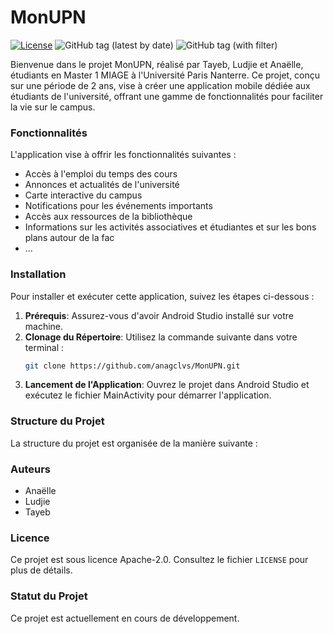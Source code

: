 # MonUPN
[![License](https://img.shields.io/badge/License-Apache%202.0-blue.svg)](https://opensource.org/licenses/Apache-2.0)
![GitHub tag (latest by date)](https://img.shields.io/github/v/tag/anagclvs/MonUPN?label=tag)
![GitHub tag (with filter)](https://img.shields.io/github/v/tag/anagclvs/MonUPN)


Bienvenue dans le projet MonUPN, réalisé par Tayeb, Ludjie et Anaëlle, étudiants en Master 1 MIAGE à l'Université Paris Nanterre. Ce projet, conçu sur une période de 2 ans, vise à créer une application mobile dédiée aux étudiants de l'université, offrant une gamme de fonctionnalités pour faciliter la vie sur le campus.

### Fonctionnalités

L'application vise à offrir les fonctionnalités suivantes :

- Accès à l'emploi du temps des cours
- Annonces et actualités de l'université
- Carte interactive du campus
- Notifications pour les événements importants
- Accès aux ressources de la bibliothèque
- Informations sur les activités associatives et étudiantes et sur les bons plans autour de la fac
- ...

### Installation

Pour installer et exécuter cette application, suivez les étapes ci-dessous :

1. **Prérequis**: Assurez-vous d'avoir Android Studio installé sur votre machine.
2. **Clonage du Répertoire**: Utilisez la commande suivante dans votre terminal :
   ```bash
   git clone https://github.com/anagclvs/MonUPN.git
   ```
3. **Lancement de l'Application**: Ouvrez le projet dans Android Studio et exécutez le fichier MainActivity pour démarrer l'application.

### Structure du Projet

La structure du projet est organisée de la manière suivante :

### Auteurs

- Anaëlle
- Ludjie
- Tayeb

### Licence

Ce projet est sous licence Apache-2.0. Consultez le fichier `LICENSE` pour plus de détails.

### Statut du Projet

Ce projet est actuellement en cours de développement.
